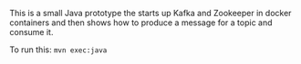This is a small Java prototype the starts up Kafka and Zookeeper in docker containers and then shows how to produce a message for a topic and consume it.

To run this: `mvn exec:java`
